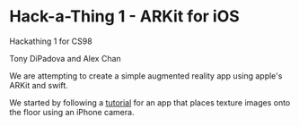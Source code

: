 # Hack-a-Thing 1 - ARKit for iOS

Hackathing 1 for CS98 

Tony DiPadova and Alex Chan

We are attempting to create a simple augmented reality app using apple's ARKit and swift. 

We started by following a [tutorial](https://medium.freecodecamp.org/how-to-get-started-with-ar-in-swift-the-easy-way-7399fe1c82f5) for an app that places texture images onto the floor using an iPhone camera.
